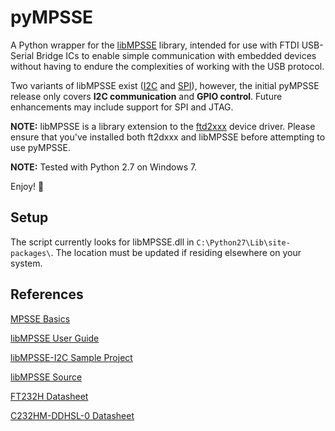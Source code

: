 # pyMPSSE
A Python wrapper for the [libMPSSE] library, intended for use with FTDI USB-Serial Bridge ICs to enable simple communication with embedded devices without having to endure the complexities of working with the USB protocol.

Two variants of libMPSSE exist ([I2C] and [SPI]), however, the initial pyMPSSE release only covers **I2C communication** and **GPIO control**. Future enhancements may include support for SPI and JTAG. 

**NOTE:** libMPSSE is a library extension to the [ftd2xxx] device driver. 
Please ensure that you've installed both ft2dxxx and libMPSSE before attempting to use pyMPSSE.  

**NOTE:** Tested with Python 2.7 on Windows 7. 

Enjoy! :metal:

## Setup
The script currently looks for libMPSSE.dll in `C:\Python27\Lib\site-packages\`. 
The location must be updated if residing elsewhere on your system.   

## References
[MPSSE Basics]

[libMPSSE User Guide]

[libMPSSE-I2C Sample Project]

[libMPSSE Source]

[FT232H Datasheet]

[C232HM-DDHSL-0 Datasheet]

[libMPSSE]: http://www.ftdichip.com/Support/SoftwareExamples/MPSSE/LibMPSSE-I2C/libMPSSE-I2C.zip
[I2C]: http://www.ftdichip.com/Support/SoftwareExamples/MPSSE/LibMPSSE-I2C.htm
[SPI]: http://www.ftdichip.com/Support/SoftwareExamples/MPSSE/LibMPSSE-SPI.htm
[ftd2xxx]: http://www.ftdichip.com/Drivers/D2XX.htm
[MPSSE Basics]:  http://www.ftdichip.com/Support/Documents/AppNotes/AN_135_MPSSE_Basics.pdf
[libMPSSE User Guide]:  http://www.ftdichip.com/Support/Documents/AppNotes/AN_177_User_Guide_For_LibMPSSE-I2C.pdf
[libMPSSE Source]:  http://www.ftdichip.com/Support/SoftwareExamples/MPSSE/LibMPSSE-I2C/LibMPSSE-I2C_source.zip
[FT232H Datasheet]: http://www.ftdichip.com/Support/Documents/DataSheets/ICs/DS_FT232H.pdf
[C232HM-DDHSL-0 Datasheet]: http://www.ftdichip.com/Support/Documents/DataSheets/Cables/DS_C232HM_MPSSE_CABLE.pdf
[libMPSSE-I2C Sample Project]: http://www.ftdichip.com/Support/Documents/AppNotes/AN_190_C232HM_MPSSE_Cable_in_USB_to_I2C_Interface.pdf
